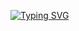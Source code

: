 [![Typing SVG](https://readme-typing-svg.herokuapp.com?color=%2336BCF7&lines=Different+modules+for+Hikka+Telegram+Userbot+by+dev+nerv.love)](https://git.io/typing-svg)
